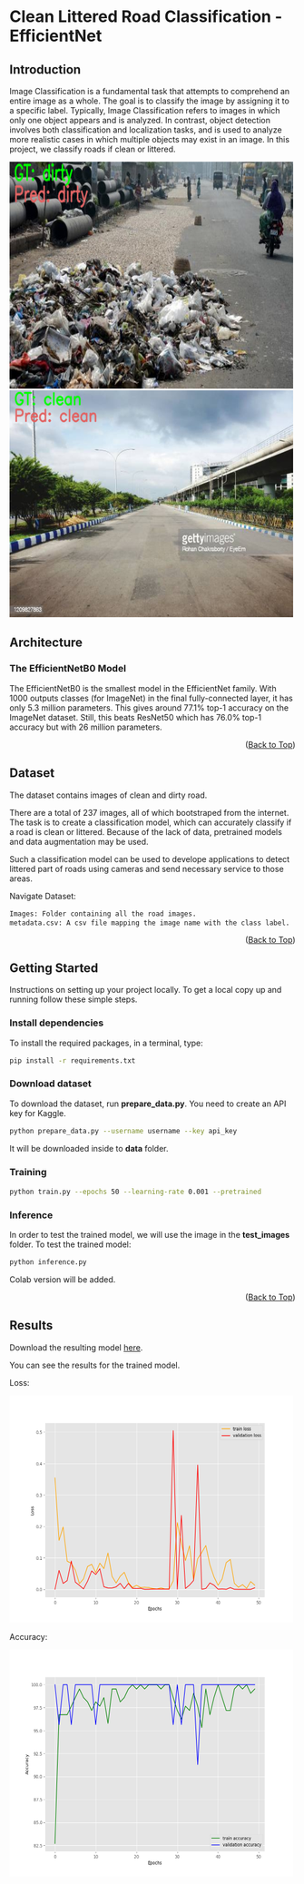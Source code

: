 # Clean Littered Road Classification - EfficientNet
<a name="readme-top"></a>

<!-- ABOUT THE PROJECT -->
## Introduction
Image Classification is a fundamental task that attempts to comprehend an entire image as a whole. The goal is to classify the image by assigning it to a specific label. Typically, Image Classification refers to images in which only one object appears and is analyzed. In contrast, object detection involves both classification and localization tasks, and is used to analyze more realistic cases in which multiple objects may exist in an image.
In this project, we classify roads if clean or littered.

<img src="https://github.com/nuwandda/Clean-Littered-Road-Classification/blob/main/images/dirty.png" width="500" height="400">
<img src="https://github.com/nuwandda/Clean-Littered-Road-Classification/blob/main/images/clean.png" width="500" height="400">

<!-- ARCHITECTURE -->
## Architecture
### The EfficientNetB0 Model
The EfficientNetB0 is the smallest model in the EfficientNet family. With 1000 outputs classes (for ImageNet) in the final fully-connected layer, it has only 5.3 million parameters. This gives around 77.1% top-1 accuracy on the ImageNet dataset. Still, this beats ResNet50 which has 76.0% top-1 accuracy but with 26 million parameters. 
<p align="right">(<a href="#readme-top">Back to Top</a>)</p>

<!-- DATASET -->
## Dataset
The dataset contains images of clean and dirty road.

There are a total of 237 images, all of which bootstraped from the internet. The task is to create a classification model, which can accurately classify if a road is clean or littered. Because of the lack of data, pretrained models and data augmentation may be used.

Such a classification model can be used to develope applications to detect littered part of roads using cameras and send necessary service to those areas.

Navigate Dataset:

    Images: Folder containing all the road images.
    metadata.csv: A csv file mapping the image name with the class label.

<p align="right">(<a href="#readme-top">Back to Top</a>)</p>

<!-- GETTING STARTED -->
## Getting Started
Instructions on setting up your project locally.
To get a local copy up and running follow these simple steps.

### Install dependencies
To install the required packages, in a terminal, type:
  ```sh
  pip install -r requirements.txt
  ```

### Download dataset
To download the dataset, run **prepare_data.py**. You need to create an API key for Kaggle. 
  ```sh
  python prepare_data.py --username username --key api_key
  ```
It will be downloaded inside to **data** folder.

### Training

  ```sh
  python train.py --epochs 50 --learning-rate 0.001 --pretrained
  ```

### Inference
In order to test the trained model, we will use the image in the **test_images** folder. To test the trained model:
  ```sh
  python inference.py
  ```

Colab version will be added.

<p align="right">(<a href="#readme-top">Back to Top</a>)</p>

<!-- RESULTS -->
## Results
Download the resulting model [here][1].

You can see the results for the trained model.

Loss:

<img src="https://github.com/nuwandda/Clean-Littered-Road-Classification/blob/main/outputs/loss_pretrained_True.png" width="500" height="400">

Accuracy:

<img src="https://github.com/nuwandda/Clean-Littered-Road-Classification/blob/main/outputs/accuracy_pretrained_True.png" width="500" height="400">

[1]: https://drive.google.com/file/d/1wdNtJza-zInFG4iNFIN07CePNRBULOXd/view?usp=sharing
